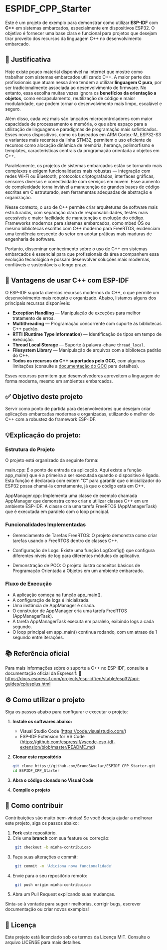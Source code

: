 # ESPIDF_CPP_Starter
Este é um projeto de exemplo para demonstrar como utilizar **ESP-IDF** com **C++** em sistemas embarcados, especialmente em dispositivos ESP32. O objetivo é fornecer uma base clara e funcional para projetos que desejam tirar proveito dos recursos da linguagem C++ no desenvolvimento embarcado.

## 🧭 Justificativa

Hoje existe pouco material disponível na internet que mostre como trabalhar com sistemas embarcados utilizando C++. A maior parte dos profissionais que atuam nessa área tendem a utilizar **linguagem C pura**, por ser tradicionalmente associada ao desenvolvimento de firmware. No entanto, essa escolha muitas vezes ignora os **benefícios da orientação a objetos**, como encapsulamento, reutilização de código e maior modularidade, que podem tornar o desenvolvimento mais limpo, escalável e seguro.

Além disso, cada vez mais são lançados microcontroladores com maior capacidade de processamento e memória, o que abre espaço para a utilização de linguagens e paradigmas de programação mais sofisticados. Esses novos dispositivos, como os baseados em ARM Cortex-M, ESP32-S3 e variantes mais recentes da linha STM32, permitem o uso eficiente de recursos como alocação dinâmica de memória, herança, polimorfismo e templates, características centrais da programação orientada a objetos em C++.

Paralelamente, os projetos de sistemas embarcados estão se tornando mais complexos e exigem funcionalidades mais robustas — integração com redes Wi-Fi ou Bluetooth, protocolos criptografados, interfaces gráficas, sensores diversos e conectividade com serviços em nuvem. Esse aumento de complexidade torna inviável a manutenção de grandes bases de código escritas em C estruturado, sem ferramentas adequadas de abstração e organização.

Nesse contexto, o uso de C++ permite criar arquiteturas de software mais estruturadas, com separação clara de responsabilidades, testes mais acessíveis e maior facilidade de manutenção e evolução do código. Frameworks modernos para sistemas embarcados, como mbed OS ou mesmo bibliotecas escritas com C++ moderno para FreeRTOS, evidenciam uma tendência crescente do setor em adotar práticas mais maduras de engenharia de software.

Portanto, disseminar conhecimento sobre o uso de C++ em sistemas embarcados é essencial para que profissionais da área acompanhem essa evolução tecnológica e possam desenvolver soluções mais modernas, confiáveis e sustentáveis a longo prazo.


## 🚀 Vantagens de usar C++ com ESP-IDF

O ESP-IDF suporta diversos recursos modernos do C++, o que permite um desenvolvimento mais robusto e organizado. Abaixo, listamos alguns dos principais recursos disponíveis:

- **Exception Handling** — Manipulação de exceções para melhor tratamento de erros.
- **Multithreading** — Programação concorrente com suporte às bibliotecas C++ padrão.
- **RTTI (Runtime Type Information)** — Identificação de tipos em tempo de execução.
- **Thread Local Storage** — Suporte à palavra-chave `thread_local`.
- **Filesystem Library** — Manipulação de arquivos com a biblioteca padrão do C++.
- **Todos os recursos do C++ suportados pelo GCC**, com algumas limitações (consulte a [documentação do GCC](https://gcc.gnu.org/) para detalhes).

Esses recursos permitem que desenvolvedores aproveitem a linguagem de forma moderna, mesmo em ambientes embarcados.

## ✅ Objetivo deste projeto
Servir como ponto de partida para desenvolvedores que desejam criar aplicações embarcadas modernas e organizadas, utilizando o melhor do C++ com a robustez do framework ESP-IDF.

## 💡Explicação do projeto:
### Estrutura do Projeto
O projeto está organizado da seguinte forma:

  main.cpp: É o ponto de entrada da aplicação. Aqui existe a função app_main() que é a primeira a ser executada quando o dispositivo é ligado. Esta função é declarada com extern "C" para garantir que o inicializador do ESP32 possa chamá-la corretamente, já que o código está em C++.

  AppManager.cpp: Implementa uma classe de exemplo chamada AppManager que demonstra como criar e utilizar classes C++ em um ambiente ESP-IDF. A classe cria uma tarefa FreeRTOS (AppManagerTask) que é executada em paralelo com o loop principal.

### Funcionalidades Implementadas
- Gerenciamento de Tarefas FreeRTOS: O projeto demonstra como criar tarefas usando o FreeRTOS dentro de classes C++.

- Configuração de Logs: Existe uma função LogConfig() que configura diferentes níveis de log para diferentes módulos do aplicativo.

- Demonstração de POO: O projeto ilustra conceitos básicos de Programação Orientada a Objetos em um ambiente embarcado.

### Fluxo de Execução
- A aplicação começa na função app_main().
- A configuração de logs é inicializada.
- Uma instância de AppManager é criada.
- O construtor de AppManager cria uma tarefa FreeRTOS (AppManagerTask).
- A tarefa AppManagerTask executa em paralelo, exibindo logs a cada segundo.
- O loop principal em app_main() continua rodando, com um atraso de 1 segundo entre iterações.


## 📚 Referência oficial
Para mais informações sobre o suporte a C++ no ESP-IDF, consulte a documentação oficial da Espressif:
🔗 https://docs.espressif.com/projects/esp-idf/en/stable/esp32/api-guides/cplusplus.html

## ⚙️ Como utilizar o projeto

Siga os passos abaixo para configurar e executar o projeto:

1. **Instale os softwares abaixo:**

   - Visual Studio Code (https://code.visualstudio.com/)
   - ESP-IDF Extension for VS Code (https://github.com/espressif/vscode-esp-idf-extension/blob/master/README.md)


2. **Clonar este repositório**
   ```bash
   git clone https://github.com/BrunoSAvelar/ESPIDF_CPP_Starter.git
   cd ESPIDF_CPP_Starter

3. **Abra o código clonado no Visual Code**

4. **Compile o projeto**

## 🤝 Como contribuir

Contribuições são muito bem-vindas! Se você deseja ajudar a melhorar este projeto, siga os passos abaixo:

1. **Fork** este repositório.
2. Crie uma **branch** com sua feature ou correção:  
   ```bash
    git checkout -b minha-contribuicao
   
3. Faça suas alterações e commit:
   ```bash
    git commit -m 'Adiciona nova funcionalidade'

4. Envie para o seu repositório remoto:
   ```bash
    git push origin minha-contribuicao

5. Abra um Pull Request explicando suas mudanças.

Sinta-se à vontade para sugerir melhorias, corrigir bugs, escrever documentação ou criar novos exemplos!

## 📄 Licença
Este projeto está licenciado sob os termos da Licença MIT.
Consulte o arquivo LICENSE para mais detalhes.